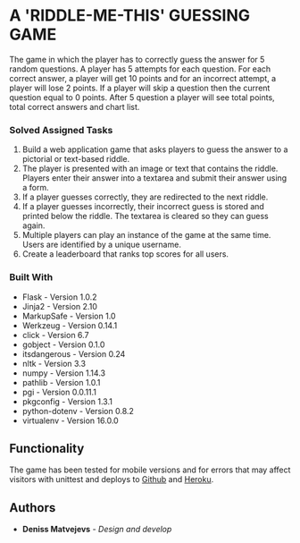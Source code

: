 # A 'RIDDLE-ME-THIS' GUESSING GAME

The game in which the player has to correctly guess the answer for 5 random questions.
A player has 5 attempts for each question.
For each correct answer, a player will get  10 points and for an incorrect attempt, a player will lose 2 points.
If a player will skip a question then the current question equal to 0 points.
After 5 question a player will see total points, total correct answers and chart list. 


### Solved Assigned Tasks 

1. Build a web application game that asks players to guess the answer to a pictorial or text-based riddle.
2. The player is presented with an image or text that contains the riddle. Players enter their answer into a textarea and submit their answer using a form.
3. If a player guesses correctly, they are redirected to the next riddle.
4. If a player guesses incorrectly, their incorrect guess is stored and printed below the riddle. The textarea is cleared so they can guess again.
5. Multiple players can play an instance of the game at the same time. Users are identified by a unique username.
6. Create a leaderboard that ranks top scores for all users.

### Built With 

* Flask - Version 1.0.2
* Jinja2 - Version 2.10
* MarkupSafe - Version 1.0
* Werkzeug - Version 0.14.1
* click - Version 6.7
* gobject - Version 0.1.0
* itsdangerous - Version 0.24
* nltk - Version 3.3
* numpy - Version 1.14.3
* pathlib - Version 1.0.1
* pgi - Version 0.0.11.1
* pkgconfig - Version 1.3.1
* python-dotenv - Version 0.8.2
* virtualenv - Version 16.0.0

## Functionality

The game has been tested for mobile versions and for errors that may affect visitors with unittest and deploys to [Github](https://github.com/Madenden/guessing-game) and [Heroku](https://quize-game.herokuapp.com/).


## Authors

* **Deniss Matvejevs** - *Design and develop* 
